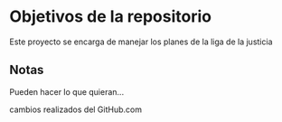 # Objetivos de la repositorio

Este proyecto se encarga de manejar los planes de la liga de la justicia


## Notas
Pueden hacer lo que quieran...

cambios realizados del GitHub.com

